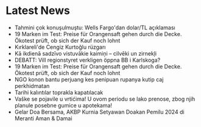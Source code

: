 # Latest News
-  Tahmini çok konuşulmuştu: Wells Fargo'dan dolar/TL açıklaması
-  19 Marken im Test: Preise für Orangensaft gehen durch die Decke. Ökotest prüft, ob sich der Kauf noch lohnt
-  Kırklareli'de Cengiz Kurtoğlu rüzgarı
-  Kā ikdienā sadzīvo vistuvākie kaimiņi – cilvēki un zirnekļi
-  DEBATT: Vill regionstyret verkligen öppna BB i Karlskoga?
-  19 Marken im Test: Preise für Orangensaft gehen durch die Decke. Ökotest prüft, ob sich der Kauf noch lohnt
-  NGO konon bantu perjuang kes penipuan rupanya kutip caj perkhidmatan
-  Tarihi kalıntılar toprakla kapatılacak
-  Vaške se pojavile u vrtićima! U ovom periodu se lako prenose, zbog njih planule posebne gumice u apotekama!
-  Gelar Doa Bersama, AKBP Kurnia Setyawan Doakan Pemilu 2024 di Meranti Aman & Damai
